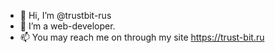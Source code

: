 - 👋 Hi, I’m @trustbit-rus
- 👀 I’m a web-developer.
- 📫 You may reach me on through my site https://trust-bit.ru 

<!---
trustbit-rus/trustbit-rus is a ✨ special ✨ repository because its `README.md` (this file) appears on your GitHub profile.
You can click the Preview link to take a look at your changes.
--->
